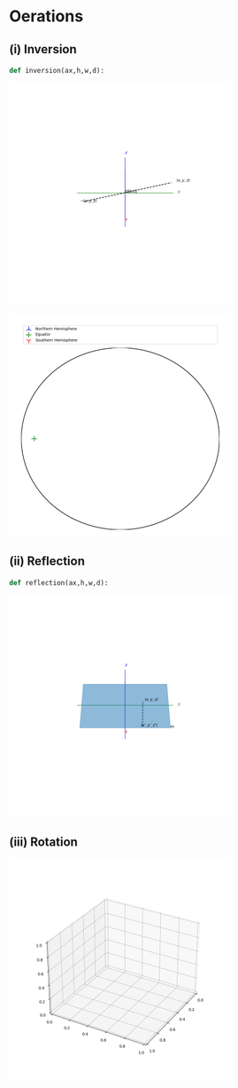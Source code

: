# Oerations
## (i) Inversion
```py
def inversion(ax,h,w,d):
```

<p float="left">
  <img src="../PyCrystallography/Images/inversion.gif" width="400" />
</p>

<p float="left">
  <img src="../PyCrystallography/Images/stereographic_projection_inversion.gif" width="400" />
</p>

## (ii) Reflection

```py
def reflection(ax,h,w,d):
```

<p float="left">
  <img src="../PyCrystallography/Images/reflection.gif" width="400" />
</p>

## (iii) Rotation
<p float="left">
  <img src="../PyCrystallography/Images/stereographic_projection_rotation.gif" width="400" />
</p>
